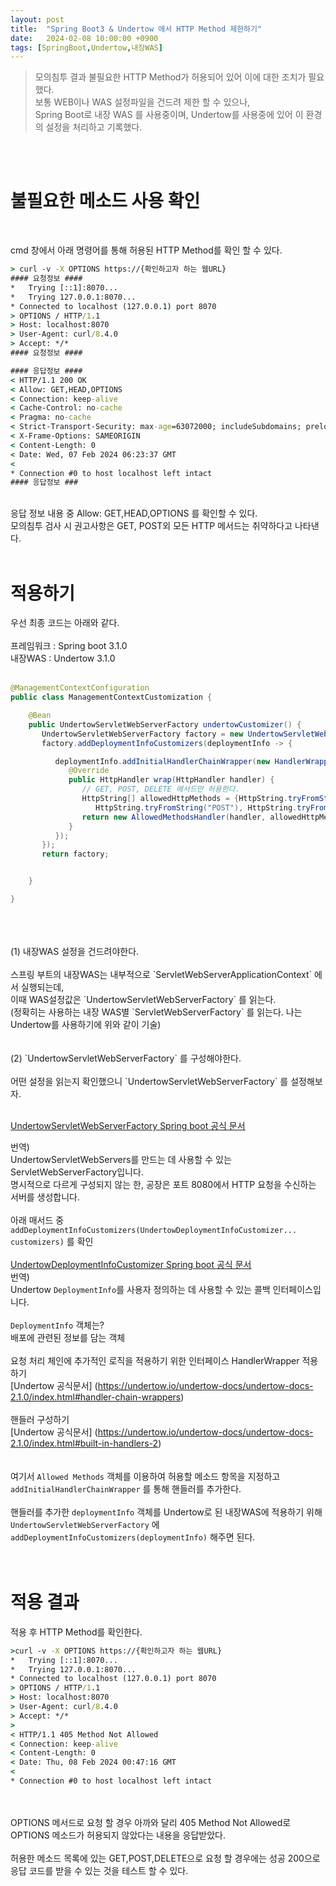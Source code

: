 ```yaml
---
layout: post
title:  "Spring Boot3 & Undertow 에서 HTTP Method 제한하기"
date:   2024-02-08 10:00:00 +0900
tags: [SpringBoot,Undertow,내장WAS]
---
```

>모의침투 결과 불필요한 HTTP Method가 허용되어 있어 이에 대한 조치가 필요했다.<br>
>보통 WEB이나 WAS 설정파일을 건드려 제한 할 수 있으나,<br>
>Spring Boot로 내장 WAS 를 사용중이며, Undertow를 사용중에 있어 이 환경의 설정을 처리하고 기록했다.

<br><br>

# 불필요한 메소드 사용 확인

<br>

cmd 창에서 아래 명령어를 통해 허용된 HTTP Method를 확인 할 수 있다.

```cmd
> curl -v -X OPTIONS https://{확인하고자 하는 웹URL}
#### 요청정보 ####
*   Trying [::1]:8070...
*   Trying 127.0.0.1:8070...
* Connected to localhost (127.0.0.1) port 8070
> OPTIONS / HTTP/1.1
> Host: localhost:8070
> User-Agent: curl/8.4.0
> Accept: */*
#### 요청정보 ####

#### 응답정보 ####
< HTTP/1.1 200 OK
< Allow: GET,HEAD,OPTIONS
< Connection: keep-alive
< Cache-Control: no-cache
< Pragma: no-cache
< Strict-Transport-Security: max-age=63072000; includeSubdomains; preload
< X-Frame-Options: SAMEORIGIN
< Content-Length: 0
< Date: Wed, 07 Feb 2024 06:23:37 GMT
<
* Connection #0 to host localhost left intact
#### 응답정보 ###
```

<br>
응답 정보 내용 중 Allow: GET,HEAD,OPTIONS 를 확인할 수 있다.
<br>
모의침투 검사 시 권고사항은 GET, POST외 모든 HTTP 메서드는 취약하다고 나타낸다.
<br>
<br>

# 적용하기

우선 최종 코드는 아래와 같다.
<br>
<br>
프레임워크 : Spring boot 3.1.0<br>
내장WAS : Undertow 3.1.0
<br>
<br>

```java
@ManagementContextConfiguration
public class ManagementContextCustomization {

    @Bean
    public UndertowServletWebServerFactory undertowCustomizer() {
       UndertowServletWebServerFactory factory = new UndertowServletWebServerFactory();
       factory.addDeploymentInfoCustomizers(deploymentInfo -> {

          deploymentInfo.addInitialHandlerChainWrapper(new HandlerWrapper() {
             @Override
             public HttpHandler wrap(HttpHandler handler) {
                // GET, POST, DELETE 메서드만 허용한다.
                HttpString[] allowedHttpMethods = {HttpString.tryFromString("GET"),
                   HttpString.tryFromString("POST"), HttpString.tryFromString("DELETE")};
                return new AllowedMethodsHandler(handler, allowedHttpMethods);
             }
          });
       });
       return factory;


    }

}
```
<br>
<br>
<br>
(1) 내장WAS 설정을 건드려야한다.<br>
<br>
스프링 부트의 내장WAS는 내부적으로 `ServletWebServerApplicationContext` 에서 실행되는데,<br>
이때 WAS설정값은 `UndertowServletWebServerFactory` 를 읽는다.<br>
(정확히는 사용하는 내장 WAS별 `ServletWebServerFactory` 를 읽는다. 나는 Undertow를 사용하기에 위와 같이 기술)<br>
<br>
<br>
(2) `UndertowServletWebServerFactory` 를 구성해야한다.<br>
<br>
어떤 설정을 읽는지 확인했으니 `UndertowServletWebServerFactory` 를 설정해보자.<br>
<br>

[UndertowServletWebServerFactory Spring boot 공식 문서](https://docs.spring.io/spring-boot/docs/current/api/org/springframework/boot/web/embedded/undertow/UndertowServletWebServerFactory.html) <br>

번역)<br>
UndertowServletWebServers를 만드는 데 사용할 수 있는 ServletWebServerFactory입니다.<br>
명시적으로 다르게 구성되지 않는 한, 공장은 포트 8080에서 HTTP 요청을 수신하는 서버를 생성합니다.<br>
<br>
아래 매서드 중 `addDeploymentInfoCustomizers(UndertowDeploymentInfoCustomizer... customizers)`  를 확인<br>
<br>
[UndertowDeploymentInfoCustomizer Spring boot 공식 문서](https://docs.spring.io/spring-boot/docs/current/api/org/springframework/boot/web/embedded/undertow/UndertowDeploymentInfoCustomizer.html) <br>
번역)<br>
Undertow `DeploymentInfo`를 사용자 정의하는 데 사용할 수 있는 콜백 인터페이스입니다.<br>
<br>
`DeploymentInfo` 객체는?<br>
배포에 관련된 정보를 담는 객체<br>
<br>
요청 처리 체인에 추가적인 로직을 적용하기 위한 인터페이스 HandlerWrapper 적용하기 <br>
[Undertow 공식문서] (https://undertow.io/undertow-docs/undertow-docs-2.1.0/index.html#handler-chain-wrappers) <br>
<br>
핸들러 구성하기 <br>
[Undertow 공식문서] (https://undertow.io/undertow-docs/undertow-docs-2.1.0/index.html#built-in-handlers-2) <br>
<br>
<br>
여기서 `Allowed Methods` 객체를 이용하여 허용할 메소드 항목을 지정하고 `addInitialHandlerChainWrapper` 를 통해 핸들러를 추가한다.<br>
<br>
핸들러를 추가한 `deploymentInfo` 객체를 Undertow로 된 내장WAS에 적용하기 위해<br>
`UndertowServletWebServerFactory` 에 `addDeploymentInfoCustomizers(deploymentInfo)`  해주면 된다.<br>
<br>
<br>

# 적용 결과

적용 후 HTTP Method를 확인한다.
```cmd
>curl -v -X OPTIONS https://{확인하고자 하는 웹URL}
*   Trying [::1]:8070...
*   Trying 127.0.0.1:8070...
* Connected to localhost (127.0.0.1) port 8070
> OPTIONS / HTTP/1.1
> Host: localhost:8070
> User-Agent: curl/8.4.0
> Accept: */*
>
< HTTP/1.1 405 Method Not Allowed
< Connection: keep-alive
< Content-Length: 0
< Date: Thu, 08 Feb 2024 00:47:16 GMT
<
* Connection #0 to host localhost left intact
```

<br>
<br>
OPTIONS 메서드로 요청 할 경우 아까와 달리 405 Method Not Allowed로 OPTIONS 메소드가 허용되지 않았다는 내용을 응답받았다.<br>
<br>
허용한 메소드 목록에 있는 GET,POST,DELETE으로 요청 할 경우에는 성공 200으로 응답 코드를 받을 수 있는 것을 테스트 할 수 있다.<br>
